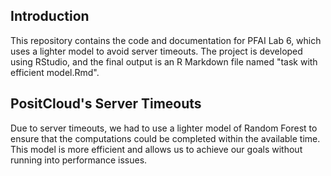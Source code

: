 ## Introduction

This repository contains the code and documentation for PFAI Lab 6, which uses a lighter model to avoid server timeouts. The project is developed using RStudio, and the final output is an R Markdown file named "task with efficient model.Rmd".

## PositCloud's Server Timeouts

Due to server timeouts, we had to use a lighter model of Random Forest to ensure that the computations could be completed within the available time. This model is more efficient and allows us to achieve our goals without running into performance issues.
